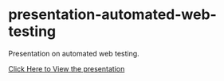 # presentation-automated-web-testing
Presentation on automated web testing.

[Click Here to View the presentation](http://edward.delaporte.us/presentation-automated-web-testing/)

